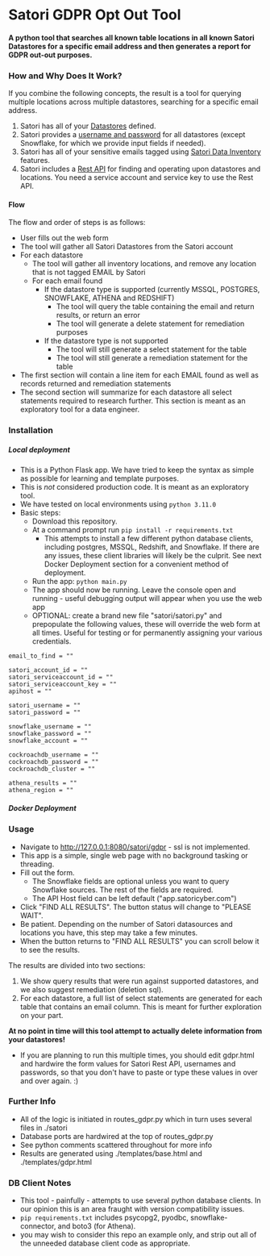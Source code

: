 # Satori GDPR Opt Out Tool
#### A python tool that searches all known table locations in all known Satori Datastores for a specific email address and then generates a report for GDPR out-out purposes.

### How and Why Does It Work?

If you combine the following concepts, the result is a tool for querying multiple locations across multiple datastores, searching for a specific email address.

1. Satori has all of your [Datastores](https://satoricyber.com/docs/datastores/data-stores-overview/) defined.
2. Satori provides a [username and password](https://satoricyber.com/docs/data%20portal/#data-store-temporary-credentials) for all datastores (except Snowflake, for which we provide input fields if needed).
3. Satori has all of your sensitive emails tagged using [Satori Data Inventory](https://satoricyber.com/docs/inventory/) features.
4. Satori includes a [Rest API](https://app.satoricyber.com/docs/api) for finding and operating upon datastores and locations. You need a service account and service key to use the Rest API.

#### Flow

The flow and order of steps is as follows:

- User fills out the web form
- The tool will gather all Satori Datastores from the Satori account
- For each datastore
	- The tool will gather all inventory locations, and remove any location that is not tagged EMAIL by Satori
	- For each email found
		- If the datastore type is supported (currently MSSQL, POSTGRES, SNOWFLAKE, ATHENA and REDSHIFT)
			- The tool will query the table containing the email and return results, or return an error
			- The tool will generate a delete statement for remediation purposes
		- If the datastore type is not supported
			- The tool will still generate a select statement for the table
			- The tool will still generate a remediation statement for the table
- The first section will contain a line item for each EMAIL found as well as records returned and remediation statements
- The second section will summarize for each datastore all select statements required to research further. This section is meant as an exploratory tool for a data engineer.

### Installation

##### Local deployment

- This is a Python Flask app. We have tried to keep the syntax as simple as possible for learning and template purposes.
- This is _not_ considered production code. It is meant as an exploratory tool.
- We have tested on local environments using ```python 3.11.0```
- Basic steps:
	- Download this repository.
	- At a command prompt run ```pip install -r requirements.txt```
		- This attempts to install a few different python database clients, including postgres, MSSQL, Redshift, and Snowflake. If there are any issues, these client libraries will likely be the culprit. See next Docker Deployment section for a convenient method of deployment.
	- Run the app: ```python main.py```
	- The app should now be running. Leave the console open and running - useful debugging output will appear when you use the web app
	- OPTIONAL: create a brand new file "satori/satori.py" and prepopulate the following values, these will override the web form at all times. Useful for testing or for permanently assigning your various credentials.

```
email_to_find = ""

satori_account_id = ""
satori_serviceaccount_id = ""
satori_serviceaccount_key = ""
apihost = ""

satori_username = ""
satori_password = ""

snowflake_username = ""
snowflake_password = ""
snowflake_account = ""

cockroachdb_username = ""
cockroachdb_password = ""
cockroachdb_cluster = ""

athena_results = ""
athena_region = ""
```

##### Docker Deployment






### Usage

- Navigate to http://127.0.0.1:8080/satori/gdpr - ssl is not implemented.
- This app is a simple, single web page with no background tasking or threading.
- Fill out the form. 
	- The Snowflake fields are optional unless you want to query Snowflake sources. The rest of the fields are required. 
	- The API Host field can be left default ("app.satoricyber.com")
- Click "FIND ALL RESULTS". The button status will change to "PLEASE WAIT".
- Be patient. Depending on the number of Satori datasources and locations you have, this step may take a few minutes.
- When the button returns to "FIND ALL RESULTS" you can scroll below it to see the results.

The results are divided into two sections:

1. We show query results that were run against supported datastores, and we also suggest remediation (deletion sql).
2. For each datastore, a full list of select statements are generated for each table that contains an email column. This is meant for further exploration on your part.

**At no point in time will this tool attempt to actually delete information from your datastores!**

- If you are planning to run this multiple times, you should edit gdpr.html and hardwire the form values for Satori Rest API, usernames and passwords, so that you don't have to paste or type these values in over and over again. :)

### Further Info

- All of the logic is initiated in routes_gdpr.py which in turn uses several files in ./satori
- Database ports are hardwired at the top of routes_gdpr.py
- See python comments scattered throughout for more info
- Results are generated using ./templates/base.html and ./templates/gdpr.html

### DB Client Notes

- This tool - painfully - attempts to use several python database clients. In our opinion this is an area fraught with version compatibility issues.
- ```pip requirements.txt``` includes psycopg2, pyodbc, snowflake-connector, and boto3 (for Athena).
- you may wish to consider this repo an example only, and strip out all of the unneeded database client code as appropriate.

